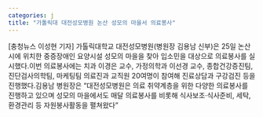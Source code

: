 ```yaml
---
categories: j
title: "가톨릭대 대전성모병원 논산 성모의 마을서 의료봉사"
---
```

[충청뉴스 이성현 기자] 가톨릭대학교 대전성모병원(병원장 김용남 신부)은 25일 논산시에 위치한 중증장애인 요양시설 성모의 마을을 찾아 입소민을 대상으로 의료봉사를 실시했다.이번 의료봉사에는 치과 이경은 교수, 가정의학과 이선경 교수, 종합건강증진팀, 진단검사의학팀, 마케팅팀 의료진과 교직원 20여명이 참여해 진료상담과 구강검진 등을 진행했다.김용남 병원장은 “대전성모병원은 의료 취약계층을 위한 다양한 의료봉사를 진행하고 있으며 성모의 마을에서도 매달 의료봉사를 비롯해 식사보조‧식사준비, 세탁, 환경관리 등 자원봉사활동을 펼쳐왔다”